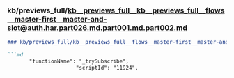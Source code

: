 ### kb/previews_full/kb__previews_full__kb__previews_full__flows__master-first__master-and-slot@auth.har.part026.md.part001.md.part002.md

```md
### kb/previews_full/kb__previews_full__flows__master-first__master-and-slot@auth.har.part026.md.part001.md (part 002)

```md
       "functionName": "_trySubscribe",
                      "scriptId": "11924",
             
```

```

```

